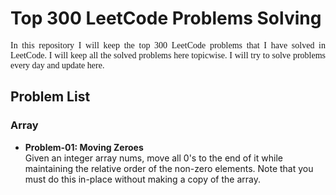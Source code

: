 # Top 300 LeetCode Problems Solving

<p style="text-align: justify; font-family: Verdana">
In this repository I will keep the top 300 LeetCode problems that I have solved in LeetCode. I will keep all the solved problems here topicwise. I will try to solve problems every day and update here.
</p>

## Problem List

### Array

- **Problem-01: Moving Zeroes** <br>
Given an integer array nums, move all 0's to the end of it while maintaining the relative order of the non-zero elements.
Note that you must do this in-place without making a copy of the array.

